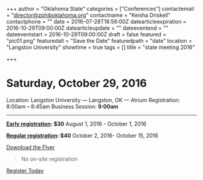 +++
author = "Oklahoma State"
categories = ["Conferences"]
contactemail = "director@zphiboklahoma.org"
contactname = "Keisha Driskell"
contactphone = ""
date = 2016-07-28T18:56:00Z
datearticleexpiration = 2016-10-29T09:00:00Z
datearticleupdate = ""
dateeventend = ""
dateeventstart = 2016-10-29T09:00:00Z
draft = false
featured = "pic01.png"
featuredalt = "Save the Date"
featuredpath = "date"
location = "Langston University"
showtime = true
tags = []
title = "state meeting 2016"

+++
# Saturday, October 29, 2016


Location: Langston University — Langston, OK — Atrium 
Registration: 8:00am – 8:45am
Business Session: **9:00am**


-----


**[Early registration](http://www.zphiboklahoma.org/event/2016/07/state-meeting-online-registration/): $30**
August 1, 2016 - October 1, 2016

**[Regular registration](http://www.zphiboklahoma.org/event/2016/07/state-meeting-online-registration/): $40**
October 2, 2016- October 15, 2016

[Download the Flyer](img/2016/06/2016std_full_size.png)

<blockquote class="heading">No on-site registration</blockquote>

[Register Today](http://www.zphiboklahoma.org/event/2016/07/state-meeting-online-registration/)
